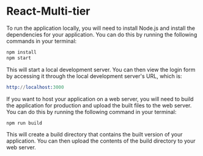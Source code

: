 # React-Multi-tier

To run the application locally, you will need to install Node.js and install the dependencies for your application. You can do this by running the following commands in your terminal:

```s
npm install
npm start
```

This will start a local development server. You can then view the login form by accessing it through the local development server's URL, which is:

```s
http://localhost:3000
```

If you want to host your application on a web server, you will need to build the application for production and upload the built files to the web server. You can do this by running the following command in your terminal:

```s
npm run build
```

This will create a build directory that contains the built version of your application. You can then upload the contents of the build directory to your web server.
